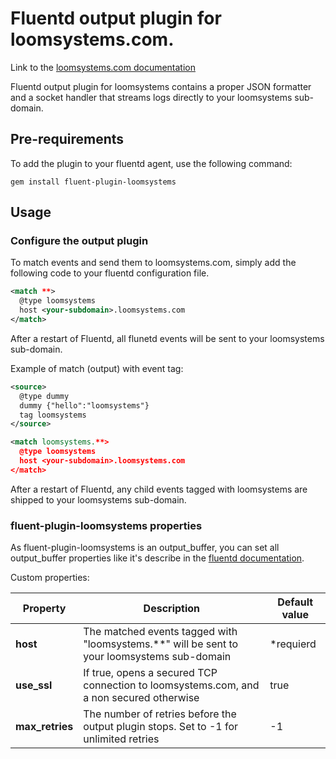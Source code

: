 # Fluentd output plugin for loomsystems.com.
Link to the [loomsystems.com documentation](http://support.loomsystems.com/sources/connect-existing-log-management-tools/fluentd)

Fluentd output plugin for loomsystems contains a proper JSON formatter and a socket handler that streams logs directly to your loomsystems sub-domain.

## Pre-requirements

To add the plugin to your fluentd agent, use the following command:

    gem install fluent-plugin-loomsystems

## Usage
### Configure the output plugin

To match events and send them to loomsystems.com, simply add the following code to your fluentd configuration file.

```xml
<match **>
  @type loomsystems
  host <your-subdomain>.loomsystems.com
</match>
```
After a restart of Fluentd, all flunetd events will be sent to your loomsystems sub-domain.

Example of match (output) with event tag: 

```xml
<source>
  @type dummy
  dummy {"hello":"loomsystems"}        
  tag loomsystems 
</source>  

<match loomsystems.**>
  @type loomsystems
  host <your-subdomain>.loomsystems.com
</match>
```
After a restart of Fluentd, any child events tagged with loomsystems are shipped to your loomsystems sub-domain.

### fluent-plugin-loomsystems properties

As fluent-plugin-loomsystems is an output_buffer, you can set all output_buffer properties like it's describe in the [fluentd documentation](http://docs.fluentd.org/articles/output-plugin-overview#buffered-output-parameters "documentation").

Custom properties:

|  Property   |  Description                                                                             | Default value |
|-------------|------------------------------------------------------------------------------------------|---------------|
| **host**| The matched events tagged with "loomsystems.**" will be sent to your loomsystems sub-domain  |   *requierd   |
| **use_ssl** | If true, opens a secured TCP connection to loomsystems.com, and a non secured otherwise  |      true     |
|**max_retries**| The number of retries before the output plugin stops. Set to -1 for unlimited retries  |       -1      |
